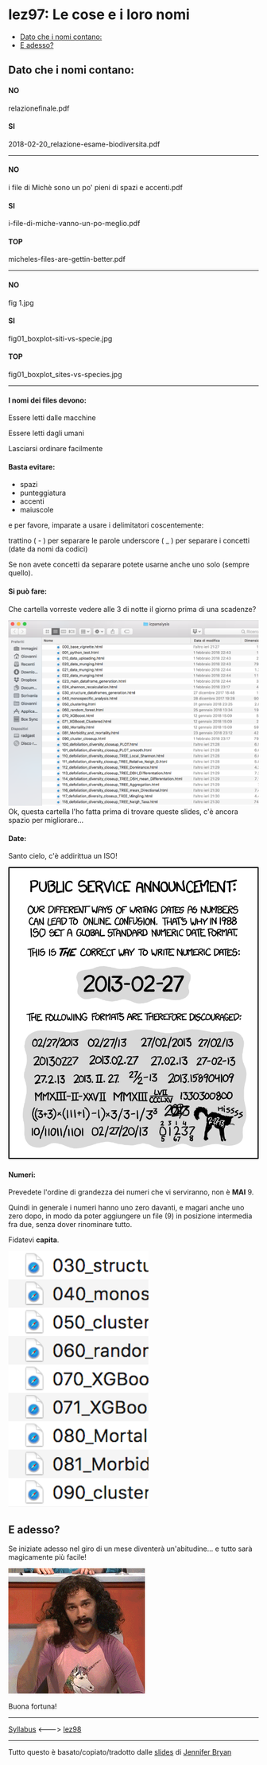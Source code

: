 lez97: Le cose e i loro nomi
================

-   [Dato che i nomi contano:](#dato-che-i-nomi-contano)
-   [E adesso?](#e-adesso)

Dato che i nomi contano:
------------------------

#### NO

relazionefinale.pdf

#### SI

2018-02-20\_relazione-esame-biodiversita.pdf

------------------------------------------------------------------------

#### NO

i file di Michè sono un po' pieni di spazi e accenti.pdf

#### SI

i-file-di-miche-vanno-un-po-meglio.pdf

#### TOP

micheles-files-are-gettin-better.pdf

------------------------------------------------------------------------

#### NO

fig 1.jpg

#### SI

fig01\_boxplot-siti-vs-specie.jpg

#### TOP

fig01\_boxplot\_sites-vs-species.jpg

------------------------------------------------------------------------

#### I nomi dei files devono:

Essere letti dalle macchine

Essere letti dagli umani

Lasciarsi ordinare facilmente

#### Basta evitare:

-   spazi
-   punteggiatura
-   accenti
-   maiuscole

e per favore, imparate a usare i delimitatori coscentemente:

trattino ( - ) per separare le parole underscore ( \_ ) per separare i concetti (date da nomi da codici)

Se non avete concetti da separare potete usarne anche uno solo (sempre quello).

#### Si può fare:

Che cartella vorreste vedere alle 3 di notte il giorno prima di una scadenze?

![filenames](lez97_filename_screenshot.png) Ok, questa cartella l'ho fatta prima di trovare queste slides, c'è ancora spazio per migliorare...

#### Date:

Santo cielo, c'è addirittua un ISO!

[![ISO 8601](lez97_xkcd_iso_8601.png)](https://xkcd.com/1179/)

#### Numeri:

Prevedete l'ordine di grandezza dei numeri che vi serviranno, non è **MAI** 9.

Quindi in generale i numeri hanno uno zero davanti, e magari anche uno zero dopo, in modo da poter aggiungere un file (9) in posizione intermedia fra due, senza dover rinominare tutto.

Fidatevi **capita**.

![filenames](lez97_filename_zoom.png)

E adesso?
---------

Se iniziate adesso nel giro di un mese diventerà un'abitudine... e tutto sarà magicamente più facile!

![MAGIC](lez97_magic.gif)

Buona fortuna!

------------------------------------------------------------------------

[Syllabus](../README.md) &lt;---&gt; [lez98](/lez98/)

------------------------------------------------------------------------

Tutto questo è basato/copiato/tradotto dalle [slides](https://speakerdeck.com/jennybc/how-to-name-files) di [Jennifer Bryan]()
